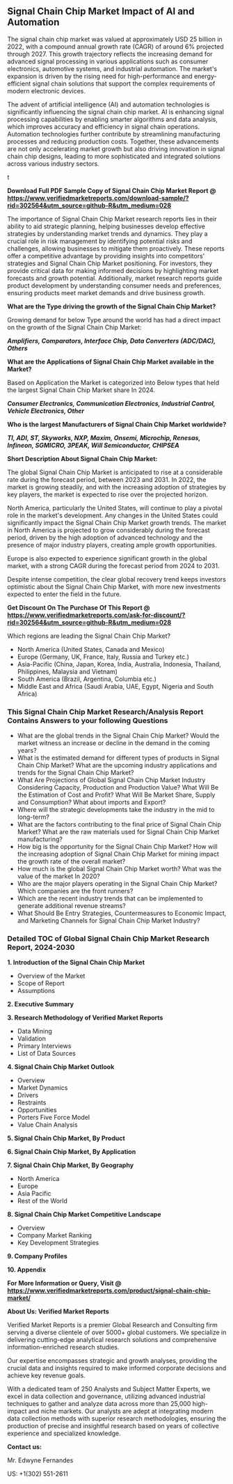 <h2>Signal Chain Chip Market Impact of AI and Automation</h2><p>The signal chain chip market was valued at approximately USD 25 billion in 2022, with a compound annual growth rate (CAGR) of around 6% projected through 2027. This growth trajectory reflects the increasing demand for advanced signal processing in various applications such as consumer electronics, automotive systems, and industrial automation. The market's expansion is driven by the rising need for high-performance and energy-efficient signal chain solutions that support the complex requirements of modern electronic devices.</p><p>The advent of artificial intelligence (AI) and automation technologies is significantly influencing the signal chain chip market. AI is enhancing signal processing capabilities by enabling smarter algorithms and data analysis, which improves accuracy and efficiency in signal chain operations. Automation technologies further contribute by streamlining manufacturing processes and reducing production costs. Together, these advancements are not only accelerating market growth but also driving innovation in signal chain chip designs, leading to more sophisticated and integrated solutions across various industry sectors.</p>t</p><p id="" class=""><strong>Download Full PDF Sample Copy of Signal Chain Chip Market Report @ <a href="https://www.verifiedmarketreports.com/download-sample/?rid=302564&utm_source=github-R&utm_medium=028" target="_blank">https://www.verifiedmarketreports.com/download-sample/?rid=302564&utm_source=github-R&utm_medium=028</a></strong></p><p>The importance of&nbsp;Signal Chain Chip Market research reports lies in their ability to aid strategic planning, helping businesses develop effective strategies by understanding market trends and dynamics. They play a crucial role in risk management by identifying potential risks and challenges, allowing businesses to mitigate them proactively. These reports offer a competitive advantage by providing insights into competitors' strategies and Signal Chain Chip Market positioning. For investors, they provide critical data for making informed decisions by highlighting market forecasts and growth potential. Additionally, market research reports guide product development by understanding consumer needs and preferences, ensuring products meet market demands and drive business growth.</p><p><strong>What are the&nbsp;Type driving the growth of the Signal Chain Chip Market?</strong></p><p id="" class="">Growing demand for below Type around the world has had a direct impact on the growth of the Signal Chain Chip Market:</p><em><strong>Amplifiers, Comparators, Interface Chip, Data Converters (ADC/DAC), Others</strong></em></p><strong>What are the&nbsp;Applications&nbsp;of Signal Chain Chip Market available in the Market?</strong></p><p id="" class="">Based on Application the Market is categorized into Below types that held the largest Signal Chain Chip Market share In 2024.</p><em><strong>Consumer Electronics, Communication Electronics, Industrial Control, Vehicle Electronics, Other</strong></em></p><strong>Who is the largest Manufacturers of Signal Chain Chip Market worldwide?</strong></p><p><em><strong>TI, ADI, ST, Skyworks, NXP, Maxim, Onsemi, Microchip, Renesas, Infineon, SGMICRO, 3PEAK, Will Semiconductor, CHIPSEA</strong></em></p><p id="" class=""><strong>Short Description About Signal Chain Chip Market:</strong></p><p>The global Signal Chain Chip Market is anticipated to rise at a considerable rate during the forecast period, between 2023 and 2031. In 2022, the market is growing steadily, and with the increasing adoption of strategies by key players, the market is expected to rise over the projected horizon.</p><p>North America, particularly the United States, will continue to play a pivotal role in the market's development. Any changes in the United States could significantly impact the Signal Chain Chip Market growth trends. The market in North America is projected to grow considerably during the forecast period, driven by the high adoption of advanced technology and the presence of major industry players, creating ample growth opportunities.</p><p>Europe is also expected to experience significant growth in the global market, with a strong CAGR during the forecast period from 2024 to 2031.</p><p>Despite intense competition, the clear global recovery trend keeps investors optimistic about the Signal Chain Chip Market, with more new investments expected to enter the field in the future.</p><p id="" class=""><strong>Get Discount On The Purchase Of This Report @ <a href="https://www.verifiedmarketreports.com/ask-for-discount/?rid=302564&utm_source=github-R&utm_medium=028" target="_blank">https://www.verifiedmarketreports.com/ask-for-discount/?rid=302564&utm_source=github-R&utm_medium=028</a></strong></p>Which regions are leading the Signal Chain Chip Market?</p><ul><li>North America (United States, Canada and Mexico)</li><li>Europe (Germany, UK, France, Italy, Russia and Turkey etc.)</li><li>Asia-Pacific (China, Japan, Korea, India, Australia, Indonesia, Thailand, Philippines, Malaysia and Vietnam)</li><li>South America (Brazil, Argentina, Columbia etc.)</li><li>Middle East and Africa (Saudi Arabia, UAE, Egypt, Nigeria and South Africa)</li></ul><h3 id="" class="">This Signal Chain Chip Market Research/Analysis Report Contains Answers to your following Questions</h3><ul><li>What are the global trends in the Signal Chain Chip Market? Would the market witness an increase or decline in the demand in the coming years?</li><li>What is the estimated demand for different types of products in Signal Chain Chip Market? What are the upcoming industry applications and trends for the Signal Chain Chip Market?</li><li>What Are Projections of Global Signal Chain Chip Market Industry Considering Capacity, Production and Production Value? What Will Be the Estimation of Cost and Profit? What Will Be Market Share, Supply and Consumption? What about imports and Export?</li><li>Where will the strategic developments take the industry in the mid to long-term?</li><li>What are the factors contributing to the final price of Signal Chain Chip Market? What are the raw materials used for Signal Chain Chip Market manufacturing?</li><li>How big is the opportunity for the Signal Chain Chip Market? How will the increasing adoption of Signal Chain Chip Market for mining impact the growth rate of the overall market?</li><li>How much is the global Signal Chain Chip Market worth? What was the value of the market In 2020?</li><li>Who are the major players operating in the Signal Chain Chip Market? Which companies are the front runners?</li><li>Which are the recent industry trends that can be implemented to generate additional revenue streams?</li><li>What Should Be Entry Strategies, Countermeasures to Economic Impact, and Marketing Channels for Signal Chain Chip Market Industry?</li></ul><h3 id="" class="">Detailed TOC of Global Signal Chain Chip Market Research Report, 2024-2030</h3><p id="" class=""><strong>1. Introduction of the Signal Chain Chip Market</strong></p><ul><li>Overview of the Market</li><li>Scope of Report</li><li>Assumptions</li></ul><p id="" class=""><strong>2. Executive Summary</strong></p><p id="" class=""><strong>3. Research Methodology of Verified Market Reports</strong></p><ul><li>Data Mining</li><li>Validation</li><li>Primary Interviews</li><li>List of Data Sources</li></ul><p id="" class=""><strong>4. Signal Chain Chip Market Outlook</strong></p><ul><li>Overview</li><li>Market Dynamics</li><li>Drivers</li><li>Restraints</li><li>Opportunities</li><li>Porters Five Force Model</li><li>Value Chain Analysis</li></ul><p id="" class=""><strong>5. Signal Chain Chip Market, By Product</strong></p><p id="" class=""><strong>6. Signal Chain Chip Market, By Application</strong></p><p id="" class=""><strong>7. Signal Chain Chip Market, By Geography</strong></p><ul><li>North America</li><li>Europe</li><li>Asia Pacific</li><li>Rest of the World</li></ul><p id="" class=""><strong>8. Signal Chain Chip Market Competitive Landscape</strong></p><ul><li>Overview</li><li>Company Market Ranking</li><li>Key Development Strategies</li></ul><p id="" class=""><strong>9. Company Profiles</strong></p><p id="" class=""><strong>10. Appendix</strong></p><p id="" class=""><strong>For More Information or Query, Visit @ <a href="https://www.verifiedmarketreports.com/product/signal-chain-chip-market/" target="_blank">https://www.verifiedmarketreports.com/product/signal-chain-chip-market/</a></strong></p><p id="" class=""><strong>About Us: Verified Market Reports</strong></p><p id="" class="">Verified Market Reports is a premier Global Research and Consulting firm serving a diverse clientele of over 5000+ global customers. We specialize in delivering cutting-edge analytical research solutions and comprehensive information-enriched research studies.</p><p id="" class="">Our expertise encompasses strategic and growth analyses, providing the crucial data and insights required to make informed corporate decisions and achieve key revenue goals.</p><p id="" class="">With a dedicated team of 250 Analysts and Subject Matter Experts, we excel in data collection and governance, utilizing advanced industrial techniques to gather and analyze data across more than 25,000 high-impact and niche markets. Our analysts are adept at integrating modern data collection methods with superior research methodologies, ensuring the production of precise and insightful research based on years of collective experience and specialized knowledge.</p><p id="" class=""><strong>Contact us:</strong></p><p id="" class="">Mr. Edwyne Fernandes</p><p id="" class="">US: +1(302) 551-2611</p>